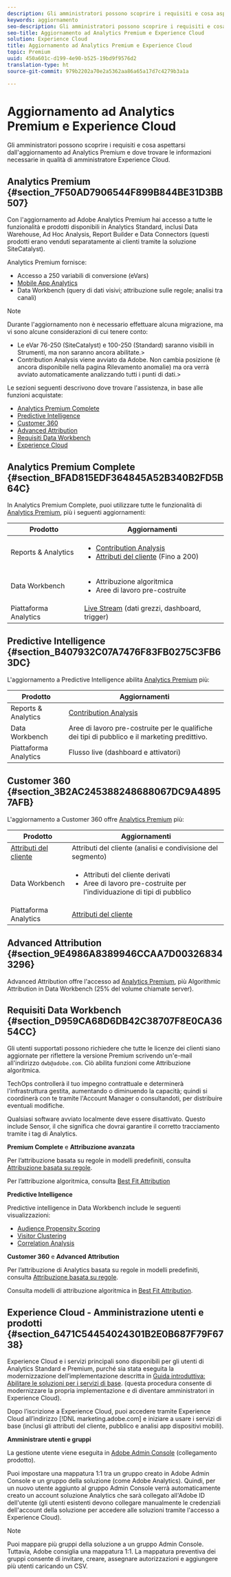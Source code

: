 ```yaml
---
description: Gli amministratori possono scoprire i requisiti e cosa aspettarsi dall'aggiornamento ad Analytics Premium e dove trovare le informazioni necessarie in qualità di amministratore Experience Cloud.
keywords: aggiornamento
seo-description: Gli amministratori possono scoprire i requisiti e cosa aspettarsi dall'aggiornamento ad Analytics Premium e dove trovare le informazioni necessarie in qualità di amministratore Experience Cloud.
seo-title: Aggiornamento ad Analytics Premium e Experience Cloud
solution: Experience Cloud
title: Aggiornamento ad Analytics Premium e Experience Cloud
topic: Premium
uuid: 450a601c-d199-4e90-b525-19bd9f9576d2
translation-type: ht
source-git-commit: 979b2202a70e2a5362aa86a65a17d7c4279b3a1a

---
```



# Aggiornamento ad Analytics Premium e Experience Cloud

Gli amministratori possono scoprire i requisiti e cosa aspettarsi dall&#39;aggiornamento ad Analytics Premium e dove trovare le informazioni necessarie in qualità di amministratore Experience Cloud.


## Analytics Premium {#section_7F50AD7906544F899B844BE31D3BB507}

Con l&#39;aggiornamento ad Adobe Analytics Premium hai accesso a tutte le funzionalità e prodotti disponibili in Analytics Standard, inclusi Data Warehouse, Ad Hoc Analysis, Report Builder e Data Connectors (questi prodotti erano venduti separatamente ai clienti tramite la soluzione SiteCatalyst).

Analytics Premium fornisce:

* Accesso a 250 variabili di conversione (eVars)
* [Mobile App Analytics](https://marketing.adobe.com/resources/help/it_IT/mobile/)
* Data Workbench (query di dati visivi; attribuzione sulle regole; analisi tra canali)



>[!NOTE]
>
>Durante l&#39;aggiornamento non è necessario effettuare alcuna migrazione, ma vi sono alcune considerazioni di cui tenere conto:
>
>* Le eVar 76-250 (SiteCatalyst) e 100-250 (Standard) saranno visibili in Strumenti, ma non saranno ancora abilitate.&gt;
>* Contribution Analysis viene avviato da Adobe. Non cambia posizione (è ancora disponibile nella pagina Rilevamento anomalie) ma ora verrà avviato automaticamente analizzando tutti i punti di dati.&gt;


Le sezioni seguenti descrivono dove trovare l&#39;assistenza, in base alle funzioni acquistate:

* [Analytics Premium Complete](../admin-getting-started/upgrade-to-analytics-premium.md#section_BFAD815EDF364845A52B340B2FD5B64C)
* [Predictive Intelligence](../admin-getting-started/upgrade-to-analytics-premium.md#section_B407932C07A7476F83FB0275C3FB63DC)
* [Customer 360](../admin-getting-started/upgrade-to-analytics-premium.md#section_3B2AC245388248688067DC9A48957AFB)
* [Advanced Attribution](../admin-getting-started/upgrade-to-analytics-premium.md#section_9E4986A8389946CCAA7D003268343296)
* [Requisiti Data Workbench](../admin-getting-started/upgrade-to-analytics-premium.md#section_D959CA68D6DB42C38707F8E0CA3654CC)
* [Experience Cloud](../admin-getting-started/upgrade-to-analytics-premium.md#section_6471C54454024301B2E0B687F79F6738)



## Analytics Premium Complete {#section_BFAD815EDF364845A52B340B2FD5B64C}

In Analytics Premium Complete, puoi utilizzare tutte le funzionalità di [Analytics Premium](../admin-getting-started/upgrade-to-analytics-premium.md#section_7F50AD7906544F899B844BE31D3BB507), più i seguenti aggiornamenti:

| Prodotto | Aggiornamenti |
|--- |--- |
| Reports &amp; Analytics | <ul><li>[Contribution Analysis](https://marketing.adobe.com/resources/help/en_US/analytics/contribution/)</li><li>[Attributi del cliente](../attributes/attributes.md#concept_ACFEE7C8B8E94875BA0825CDF4913AF1) (Fino a 200)</li></ul> |
| Data Workbench | <ul><li>Attribuzione algoritmica</li><li>Aree di lavoro pre-costruite</li></ul> |
| Piattaforma Analytics | [Live Stream](https://marketing.adobe.com/developer/documentation/analytics-live-stream/overview-1) (dati grezzi, dashboard, trigger) |


## Predictive Intelligence {#section_B407932C07A7476F83FB0275C3FB63DC}

L&#39;aggiornamento a Predictive Intelligence abilita [Analytics Premium](../admin-getting-started/upgrade-to-analytics-premium.md#section_7F50AD7906544F899B844BE31D3BB507) più:

| Prodotto | Aggiornamenti |
|---|---|
| Reports &amp; Analytics | [Contribution Analysis](https://marketing.adobe.com/resources/help/en_US/analytics/contribution/) |
| Data Workbench | Aree di lavoro pre-costruite per le qualifiche dei tipi di pubblico e il marketing predittivo. |
| Piattaforma Analytics | Flusso live (dashboard e attivatori) |


## Customer 360 {#section_3B2AC245388248688067DC9A48957AFB}

L&#39;aggiornamento a Customer 360 offre [Analytics Premium](../admin-getting-started/upgrade-to-analytics-premium.md#section_7F50AD7906544F899B844BE31D3BB507) più:

| Prodotto | Aggiornamenti |
|--- |--- |
| [Attributi del cliente](../attributes/attributes.md) | Attributi del cliente (analisi e condivisione del segmento) |
| Data Workbench | <ul><li>Attributi del cliente derivati</li><li>Aree di lavoro pre-costruite per l&#39;individuazione di tipi di pubblico</li></ul> |
| Piattaforma Analytics | [Attributi del cliente](../attributes/attributes.md) |


## Advanced Attribution {#section_9E4986A8389946CCAA7D003268343296}

Advanced Attribution offre l&#39;accesso ad [Analytics Premium](../admin-getting-started/upgrade-to-analytics-premium.md#section_7F50AD7906544F899B844BE31D3BB507), più Algorithmic Attribution in Data Workbench (25% del volume chiamate server).

## Requisiti Data Workbench {#section_D959CA68D6DB42C38707F8E0CA3654CC}

Gli utenti supportati possono richiedere che tutte le licenze dei clienti siano aggiornate per riflettere la versione Premium scrivendo un&#39;e-mail all&#39;indirizzo `dwb@adobe.com`. Ciò abilita funzioni come Attribuzione algoritmica.

TechOps controllerà il tuo impegno contrattuale e determinerà l&#39;infrastruttura gestita, aumentando o diminuendo la capacità; quindi si coordinerà con te tramite l&#39;Account Manager o consultandoti, per distribuire eventuali modifiche.

Qualsiasi software avviato localmente deve essere disattivato. Questo include Sensor, il che significa che dovrai garantire il corretto tracciamento tramite i tag di Analytics.

**Premium Complete** e **Attribuzione avanzata**

Per l’attribuzione basata su regole in modelli predefiniti, consulta [Attribuzione basata su regole](https://marketing.adobe.com/resources/help/en_US/insight/client/?f=c_rules_attrib).

Per l’attribuzione algoritmica, consulta [Best Fit Attribution](https://marketing.adobe.com/resources/help/en_US/insight/client/?f=c_attrib_algorithmic)

**Predictive Intelligence**

Predictive intelligence in Data Workbench include le seguenti visualizzazioni:

* [Audience Propensity Scoring](https://marketing.adobe.com/resources/help/en_US/insight/client/?f=c_visitor_propensity)
* [Visitor Clustering](https://marketing.adobe.com/resources/help/en_US/insight/client/?f=c_visitor_cluster)
* [Correlation Analysis](https://marketing.adobe.com/resources/help/en_US/insight/client/?f=c_correlation_analysis)


**Customer 360** e **Advanced Attribution**

Per l’attribuzione di Analytics basata su regole in modelli predefiniti, consulta [Attribuzione basata su regole](https://marketing.adobe.com/resources/help/en_US/insight/client/?f=c_rules_attrib).

Consulta modelli di attribuzione algoritmica in [Best Fit Attribution](https://marketing.adobe.com/resources/help/en_US/insight/client/?f=c_attrib_algorithmic).

## Experience Cloud - Amministrazione utenti e prodotti {#section_6471C54454024301B2E0B687F79F6738}

Experience Cloud e i servizi principali sono disponibili per gli utenti di Analytics Standard e Premium, purché sia stata eseguita la modernizzazione dell’implementazione descritta in [Guida introduttiva: Abilitare le soluzioni per i servizi di base](../core-services/core-services.md#concept_07ED1D5C64234E77976E6D572E78FB9C). (questa procedura consente di modernizzare la propria implementazione e di diventare amministratori in Experience Cloud).

Dopo l’iscrizione a Experience Cloud, puoi accedere tramite Experience Cloud all’indirizzo [!DNL marketing.adobe.com] e iniziare a usare i servizi di base (inclusi gli attributi del cliente, pubblico e analisi app dispositivi mobili).

**Amministrare utenti e gruppi**

La gestione utente viene eseguita in [Adobe Admin Console](https://helpx.adobe.com/it/enterprise/help/aedash.html) (collegamento prodotto).

Puoi impostare una mappatura 1:1 tra un gruppo creato in Adobe Admin Console e un gruppo della soluzione (come Adobe Analytics). Quindi, per un nuovo utente aggiunto al gruppo Admin Console verrà automaticamente creato un account soluzione Analytics che sarà collegato all&#39;Adobe ID dell&#39;utente (gli utenti esistenti devono collegare manualmente le credenziali dell&#39;account della soluzione per accedere alle soluzioni tramite l&#39;accesso a Experience Cloud).


>[!NOTE]
>
>Puoi mappare più gruppi della soluzione a un gruppo Admin Console. Tuttavia, Adobe consiglia una mappatura 1:1. La mappatura preventiva dei gruppi consente di invitare, creare, assegnare autorizzazioni e aggiungere più utenti caricando un CSV.

